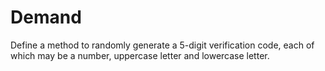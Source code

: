 # Demand

Define a method to randomly generate a 5-digit verification code, each of which may be a number, uppercase letter and
lowercase letter.